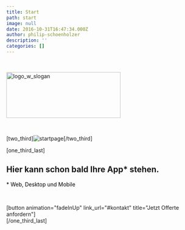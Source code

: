 ```yaml
---
title: Start
path: start
image: null
date: 2016-10-31T16:47:34.000Z
author: philip-schoenholzer
description: ''
categories: []
---
```


&nbsp;

<img src="http://apptiva.ch/wp-content/uploads/2016/10/Logo_w_slogan.svg" alt="logo_w_slogan" class="alignnone wp-image-2542 start-logo" width="300" height="120" />

&nbsp;

[two_third]<img src="http://apptiva.ch/wp-content/uploads/2016/10/startpage.svg" alt="startpage" class="alignnone size-full wp-image-2540 start-image" />[/two_third]

[one_third_last]
<h2 class="start-teaser">Hier kann schon bald Ihre App* stehen.</h2>
<p class="start-teaser" style="color: #000000; margin-bottom: 2.8rem;">* Web, Desktop und Mobile</p>
<div class="start-c2a">[button animation="fadeInUp" link_url="#kontakt" title="Jetzt Offerte anfordern"]</div>
[/one_third_last]